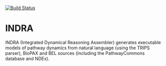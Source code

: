 [![Build Status](https://travis-ci.org/sorgerlab/indra.svg?branch=travis_ci)](https://travis-ci.org/sorgerlab/indra)

INDRA
=====

INDRA (Integrated Dynamical Reasoning Assembler) generates executable models of pathway dynamics from natural language (using the TRIPS parser), BioPAX and BEL sources (including the PathwayCommons database and NDEx). 
